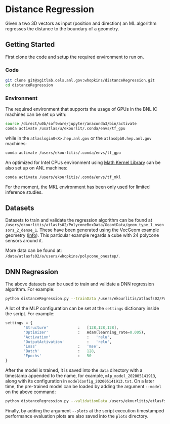 # Distance Regression

Given a two 3D vectors as input (position and direction) an ML algorithm regresses the distance to the boundary of a geometry.

## Getting Started

First clone the code and setup the required environment to run on.

### Code

```bash
git clone git@xgitlab.cels.anl.gov:whopkins/distanceRegression.git
cd distanceRegression
```

### Environment

The required environment that supports the usage of GPUs in the BNL IC machines can be set up with:

```bash
source /direct/u0b/software/jupyter/anaconda3/bin/activate
conda activate /usatlas/u/ekourlit/.conda/envs/tf_gpu
```

while in the `atlaslogin0<X>.hep.anl.gov` or the `atlasdpb0.hep.anl.gov` machines:
```bash
conda activate /users/ekourlitis/.conda/envs/tf_gpu
```

An optimized for Intel CPUs environment using [Math Kernel Library](https://software.intel.com/content/www/us/en/develop/tools/math-kernel-library.html) can be also set up on ANL machines:
```bash
conda activate /users/ekourlitis/.conda/envs/tf_mkl
```
For the moment, the MKL environment has been only used for limited inference studies.

## Datasets

Datasets to train and validate the regression algorithm can be found at `/users/ekourlitis/atlasfs02/PolyconeBoxData/GeantData/geom_type_1_nsensors_2_dense_1`. These have been generated using the VecGeom example geometry ([info](https://indico.cern.ch/event/773049/contributions/3474755/attachments/1937701/3213528/CHEP19_Adelaide_SWENZEL_final.pdf)). This particular example regards a cube with 24 polycone sensors around it.

More data can be found at: `/data/atlasfs02/a/users/whopkins/polycone_onestep/`.

## DNN Regression

The above datasets can be used to train and validate a DNN regression algorithm. For example:
```bash
python distanceRegression.py --trainData /users/ekourlitis/atlasfs02/PolyconeBoxData/GeantData/geom_type_1_nsensors_2_dense_1/train_merged.csv --validationData /users/ekourlitis/atlasfs02/PolyconeBoxData/GeantData/geom_type_1_nsensors_2_dense_1/validation_6.csv
```
A lot of the MLP configuration can be set at the `settings` dictionary inside the script. For example:
```python
settings = {
		'Structure'				:	[128,128,128],
		'Optimizer'				:	Adam(learning_rate=0.005),
		'Activation'			    :	'relu',
		'OutputActivation'		    :	'relu',
		'Loss'					:	'mse',
		'Batch'					:	128,
		'Epochs'				:	50
}
```
After the model is trained, it is saved into the `data` directory with a timestamp appended to the name, for example, `mlp_model_202005141913`, along with its configuration in `modelConfig_202005141913.txt`. On a later time, the pre-trained model can be loaded by adding the argument `--model` on the above command:
```bash
python distanceRegression.py --validationData /users/ekourlitis/atlasfs02/PolyconeBoxData/GeantData/geom_type_1_nsensors_2_dense_1/validation_6.csv --model data/mlp_model_202005141913
```

Finally, by adding the argument `--plots` at the script execution timestamped performance evaluation plots are also saved into the `plots` directory.

